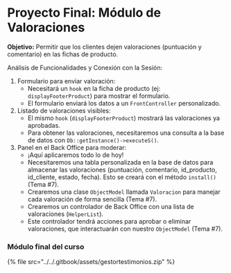 # Proyecto Final: Módulo de Valoraciones

**Objetivo:** Permitir que los clientes dejen valoraciones (puntuación y comentario) en las fichas de producto.

Análisis de Funcionalidades y Conexión con la Sesión:

1. Formulario para enviar valoración:
   * Necesitará un `hook` en la ficha de producto (ej: `displayFooterProduct`) para mostrar el formulario.
   * El formulario enviará los datos a un `FrontController` personalizado.
2. Listado de valoraciones visibles:
   * El mismo `hook` (`displayFooterProduct`) mostrará las valoraciones ya aprobadas.
   * Para obtener las valoraciones, necesitaremos una consulta a la base de datos con `Db::getInstance()->executeS()`.
3. Panel en el Back Office para moderar:
   * ¡Aquí aplicaremos todo lo de hoy!
   * Necesitaremos una tabla personalizada en la base de datos para almacenar las valoraciones (puntuación, comentario, id\_producto, id\_cliente, estado, fecha). Esto se creará con el método `install()` (Tema #7).
   * Crearemos una clase `ObjectModel` llamada `Valoracion` para manejar cada valoración de forma sencilla (Tema #7).
   * Crearemos un controlador de Back Office con una lista de valoraciones (`HelperList`).
   * Este controlador tendrá acciones para aprobar o eliminar valoraciones, que interactuarán con nuestro `ObjectModel` (Tema #7).



### Módulo final del curso

{% file src="../../.gitbook/assets/gestortestimonios.zip" %}
